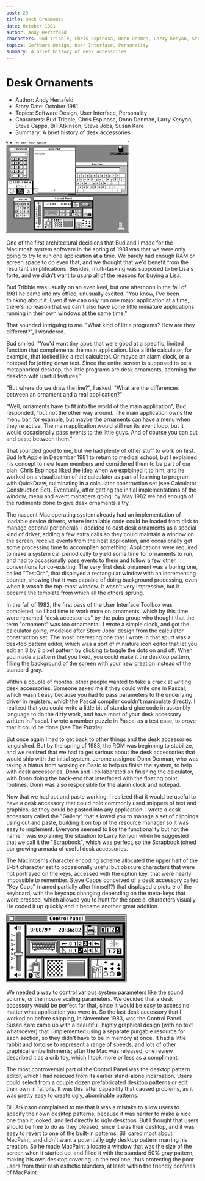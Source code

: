 ```yaml
---
post: 29
title: Desk Ornaments
date: October 1981
author: Andy Hertzfeld
characters: Bud Tribble, Chris Espinosa, Donn Denman, Larry Kenyon, Steve Capps, Bill Atkinson, Steve Jobs, Susan Kare
topics: Software Design, User Interface, Personality
summary: A brief history of desk accessories
---
```


# Desk Ornaments
* Author: Andy Hertzfeld
* Story Date: October 1981
* Topics: Software Design, User Interface, Personality
* Characters: Bud Tribble, Chris Espinosa, Donn Denman, Larry Kenyon, Steve Capps, Bill Atkinson, Steve Jobs, Susan Kare
* Summary: A brief history of desk accessories

![Some original Desk Accessories](images/Macintosh/desk_accessories.gif) 
    
One of the first architectural decisions that Bud and I made for the Macintosh system software in the spring of 1981 was that we were only going to try to run one application at a time.  We barely had enough RAM or screen space to do even that, and we thought that we'd benefit from the resultant simplifications.  Besides, multi-tasking was supposed to be Lisa's forte, and we didn't want to usurp all of the reasons for buying a Lisa.

Bud Tribble was usually on an even keel, but one afternoon in the fall of 1981 he came into my office, unusually excited. "You know, I've been thinking about it.  Even if we can only run one major application at a time, there's no reason that we can't also have some little miniature applications running in their own windows at the same time."

That sounded intriguing to me.  "What kind of little programs?  How are they different?", I wondered.

Bud smiled.  "You'd want tiny apps that were good at a specific, limited function that complements the main application.  Like a little calculator, for example, that looked like a real calculator.  Or maybe an alarm clock, or a notepad for jotting down text.  Since the entire screen is supposed to be a metaphorical desktop,  the little programs are desk ornaments, adorning the desktop with useful features."

"But where do we draw the line?", I asked. "What are the differences between an ornament and a real application?"

"Well, ornaments have to fit into the world of the main application", Bud responded, "but not the other way around.  The main application owns the menu bar, for example, but maybe the ornaments can have a menu when they're active.   The main application would still run its event loop, but it would occasionally pass events to the little guys. And of course you can cut and paste between them."

That sounded good to me, but we had plenty of other stuff to work on first.  Bud left Apple in December 1981 to return to medical school, but I explained his concept to new team members and considered them to be part of our plan.  Chris Espinosa liked the idea when we explained it to him, and he worked on a visualization of the calculator as part of learning to program with QuickDraw, culminating in a calculator construction set (see Calculator Construction Set).   Eventually, after getting the initial implementations of the window, menu and event managers going, by May 1982 we had enough of the rudiments done to give desk ornaments a try.

The nascent Mac operating system already had an implementation of loadable device drivers, where installable code could be loaded from disk to manage optional peripherals.  I decided to cast desk ornaments as a special kind of driver, adding a few extra calls so they could maintain a window on the screen, receive events from the host application, and occasionally get some processing time to accomplish something.   Applications were required to make a system call periodically to yield some time for ornaments to run, and had to occasionally pass events to them and follow a few other conventions for co-existing.  The very first desk ornament was a boring one, called "TestOrn", that displayed a rectangular window with an incrementing counter, showing that it was capable of doing background processing, even when it wasn't the top-most window.  It wasn't very impressive, but it became the template from which all the others sprung.

In the fall of 1982, the first pass of the User Interface Toolbox was completed, so I had time to work more on ornaments, which by this time were renamed "desk accessories" by the pubs group who thought that the term "ornament" was too ornamental.  I wrote a simple clock, and got the calculator going, modeled after Steve Jobs' design from the calculator construction set.  The most interesting one that I wrote in that spurt was a desktop pattern editor, which was a sort of miniature icon editor that let you edit an 8 by 8 pixel pattern by clicking to toggle the dots on and off.  When you made a pattern that you liked, you could make it the desktop pattern, filling the background of the screen with your new creation instead of the standard gray.

Within a couple of months, other people wanted to take a crack at writing desk accessories.  Someone asked me if they could write one in Pascal, which wasn't easy because you had to pass parameters to the underlying driver in registers, which the Pascal compiler couldn't manipulate directly.   I realized that you could write a little bit of standard glue code in assembly language to do the dirty work, and have most of your desk accessory written in Pascal.  I wrote a number puzzle in Pascal as a test case, to prove that it could be done (see The Puzzle).

But once again I had to get back to other things and the desk accessories languished.  But by the spring of 1983, the ROM was beginning to stabilize, and we realized that we had to get serious about the desk accessories that would ship with the initial system.  Jerome assigned Donn Denman, who was taking a hiatus from working on Basic to help us finish the system, to help with desk accessories.  Donn and I collaborated on finishing the calculator, with Donn doing the back-end that interfaced with the floating point routines.  Donn was also responsible for the alarm clock and notepad.

Now that we had cut and paste working, I realized that it would be useful to have a desk accessory that could hold commonly used snippets of text and graphics, so they could be pasted into any application.  I wrote a desk accessory called the "Gallery" that allowed you to manage a set of clippings using cut and paste, building it on top of the resource manager so it was easy to implement.  Everyone seemed to like the functionality but not the name.  I was explaining the situation to Larry Kenyon when he suggested that we call it the "Scrapbook", which was perfect, so the Scrapbook joined our growing armada of useful desk accessories.

The Macintosh's character encoding scheme allocated the upper half of the 8-bit character set to occasionally useful but obscure characters that were not portrayed on the keys, accessed with the option key, that were nearly impossible to remember.   Steve Capps conceived of a desk accessory called "Key Caps" (named partially after himself?) that displayed a picture of the keyboard, with the keycaps changing depending on the meta-keys that were pressed, which allowed you to hunt for the special characters visually.  He coded it up quickly and it became another great addition.

![screenshot of Macintosh control panel](images/Macintosh/controlpanel.gif)

We needed a way to control various system parameters like the sound volume, or the mouse scaling parameters.   We decided that a desk accessory would be perfect for that, since it would be easy to access no matter what application you were in.   So the last desk accessory that I worked on before shipping, in November 1983, was the Control Panel.  Susan Kare came up with a beautiful, highly graphical design (with no text whatsoever) that I implemented using a separate purgable resource for each section, so they didn't have to be in memory at once.   It had a little rabbit and tortoise to represent a range of speeds, and lots of other graphical embellishments; after the Mac was released, one review described it as a crib toy, which I took more or less as a compliment.

The most controversial part of the Control Panel was the desktop pattern editor, which I had rescued from its earlier stand-alone incarnation.  Users could select from a couple dozen prefabricated desktop patterns or edit their own in fat bits.  It was this latter capability that caused problems, as it was pretty easy to create ugly, abominable patterns.

Bill Atkinson complained to me that it was a mistake to allow users to specify their own desktop patterns, because it was harder to make a nice one than it looked, and led directly to ugly desktops.  But I thought that users should be free to do as they pleased, since it was their desktop, and it was easy to revert to one of the built-in patterns.  Bill cared most about MacPaint, and didn't want a potentially ugly desktop pattern marring his creation.  So he made MacPaint allocate a window that was the size of the screen when it started up, and filled it with the standard 50% gray pattern, making his own desktop covering up the real one,  thus protecting the poor users from their rash esthetic blunders, at least within the friendly confines of MacPaint.